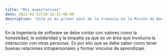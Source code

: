 ```yaml
---
title: "Mis expectativas"
date: 2022-02-21T18:16:21-06:00
description: 'Este es mi primer post de la travesía en la Misión de Backend con Node JS de Launch X.'
---
```


En la Ingeniería de software se debe contar con valores como la honestidad, la solidaridad y la empatía ya que es un área que involucra la interacción con otras personas. Es por ello que se debe saber como tener buenas relaciones intrapersonales y formar vinculos de aprendizaje.

